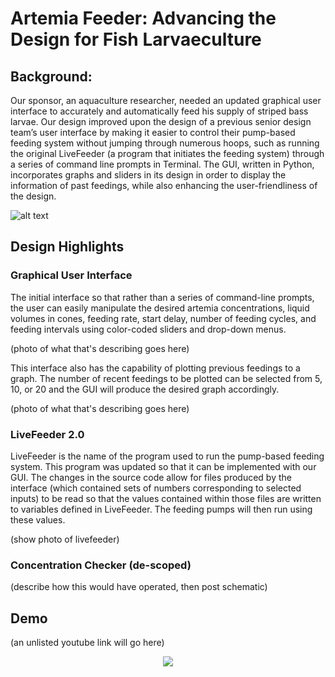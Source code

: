 # Artemia Feeder: Advancing the Design for Fish Larvaeculture

## Background:
Our sponsor, an aquaculture researcher, needed an updated graphical user interface to accurately and automatically feed his supply of striped bass larvae. Our design improved upon the design of a previous senior design team’s user interface by making it easier to control their pump-based feeding system without jumping through numerous hoops, such as running the original LiveFeeder (a program that initiates the feeding system) through a series of command line prompts in Terminal. The GUI, written in Python, incorporates graphs and sliders in its design in order to display the information of past feedings, while also enhancing the user-friendliness of the design.

![alt text](https://i.imgur.com/IbMCncM.png)

## Design Highlights

### Graphical User Interface

The initial interface so that rather than a series of command-line prompts, the user can easily manipulate the desired artemia concentrations, liquid volumes in cones, feeding rate, start delay, number of feeding cycles, and feeding intervals using color-coded sliders and drop-down menus. 

(photo of what that's describing goes here)

This interface also has the capability of plotting previous feedings to a graph. The number of recent feedings to be plotted can be selected from 5, 10, or 20 and the GUI will produce the desired graph accordingly.

(photo of what that's describing goes here)


### LiveFeeder 2.0

LiveFeeder is the name of the program used to run the pump-based feeding system. This program was updated so that it can be implemented with our GUI. The changes in the source code allow for files produced by the interface (which contained sets of numbers corresponding to selected inputs) to be read so that the values contained within those files are written to variables defined in LiveFeeder. The feeding pumps will then run using these values.

(show photo of livefeeder)


### Concentration Checker (de-scoped)

(describe how this would have operated, then post schematic)


## Demo

(an unlisted youtube link will go here)



<p align="center">
  <img src="http://some_place.com/image.png" />
</p>
